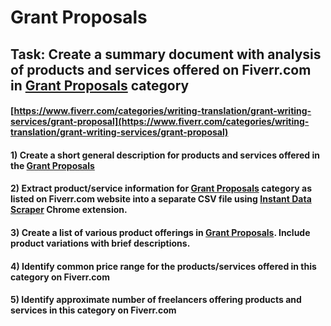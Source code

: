 # Grant Proposals
## Task: Create a summary document with analysis of products and services offered on Fiverr.com in [Grant Proposals](https://www.fiverr.com/categories/writing-translation/grant-writing-services/grant-proposal) category
#### [https://www.fiverr.com/categories/writing-translation/grant-writing-services/grant-proposal](https://www.fiverr.com/categories/writing-translation/grant-writing-services/grant-proposal)
#### 1) Create a short general description for products and services offered in the [Grant Proposals](https://www.fiverr.com/categories/writing-translation/grant-writing-services/grant-proposal)
#### 2) Extract product/service information for [Grant Proposals](https://www.fiverr.com/categories/writing-translation/grant-writing-services/grant-proposal) category as listed on Fiverr.com website into a separate CSV file using [Instant Data Scraper](https://chrome.google.com/webstore/detail/instant-data-scraper/ofaokhiedipichpaobibbnahnkdoiiah) Chrome extension.
#### 3) Create a list of various product offerings in [Grant Proposals](https://www.fiverr.com/categories/writing-translation/grant-writing-services/grant-proposal). Include product variations with brief descriptions.
#### 4) Identify common price range for the products/services offered in this category on Fiverr.com
#### 5) Identify approximate number of freelancers offering products and services in this category on Fiverr.com
